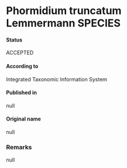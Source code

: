 # Phormidium truncatum Lemmermann SPECIES

#### Status
ACCEPTED

#### According to
Integrated Taxonomic Information System

#### Published in
null

#### Original name
null

### Remarks
null